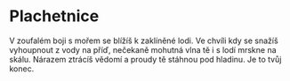 # Plachetnice

V zoufalém boji s mořem se blížíš k zaklíněné lodi. Ve chvíli kdy se snažíš vyhoupnout z vody na příď, nečekaně mohutná vlna tě i s lodí mrskne na skálu. Nárazem ztrácíš vědomí a proudy tě stáhnou pod hladinu. Je to tvůj konec.

